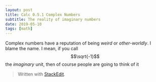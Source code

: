 ```yaml
---
layout: post
title: Calc 0.5.1 Complex Numbers
subtitle: The reality of imaginary numbers
date: 2019-05-10
tags: [math]
---
```


Complex numbers have a reputation of being *weird* or *other-worldly*. I blame the name. I mean, if you call $$\sqrt{-1}$$ the *imaginary* unit, then of course people are going to think of it 

> Written with [StackEdit](https://stackedit.io/).
<!--stackedit_data:
eyJoaXN0b3J5IjpbLTEzMTUwNDMzNzRdfQ==
-->